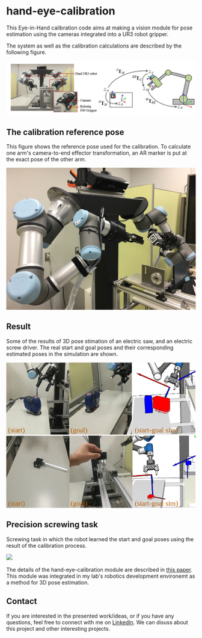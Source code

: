 # hand-eye-calibration
This Eye-in-Hand calibration code aims at making a vision module for pose estimation using the cameras integrated into a UR3 robot gripper. 

The system as well as the calibration calculations are described by the following figure. 

<img src=data/system-calc.png>

## The calibration reference pose
This figure shows the reference pose used for the calibration. To calculate one arm's camera-to-end effector transformation, an AR marker is put at the exact pose of the other arm.

<img src=data/calib-pose.jpg>

## Result
Some of the results of 3D pose stimation of an electric saw, and an electric screw driver. The real start and goal poses and their corresponding estimated poses in the simulation are shown.

<img src=data/saw-start-goal-real-sim.png>

<img src=data/elec-drive-real-sim.png>

## Precision screwing task
Screwing task in which the robot learned the start and goal poses using the result of the calibration process.

<img src=data/screwingx2.gif>


The details of the hand-eye-calibration module are described in [this paper](https://ieeexplore.ieee.org/document/8674857). This module was integrated in my lab's robotics development environemt as a method for 3D pose estimation. 

## Contact
If you are interested in the presented work/ideas, or if you have any questions, feel free to connect with me on [LinkedIn](https://www.linkedin.com/in/mohraess). We can disuss about this project and other interesting projects.
